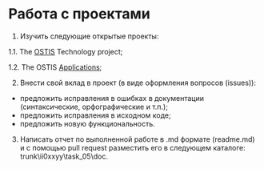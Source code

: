 # Работа с проектами #

1.  Изучить следующие открытые проекты:

  1.1.  The [OSTIS](https://github.com/ostis-ai) Technology project;

  1.2.  The OSTIS [Applications](https://github.com/ostis-apps);

2.  Внести свой вклад в проект (в виде оформления вопросов (issues)):
- предложить исправления в ошибках в документации (синтаксические, орфографические и т.п.);
- предложить исправления в исходном коде;
- предложить новую функциональность.

3.  Написать отчет по выполненной работе в .md формате (readme.md) и с помощью pull request разместить его в следующем каталоге: trunk\ii0xxyy\task_05\doc.
